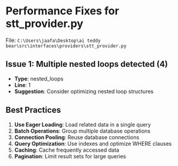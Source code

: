 # Performance Fixes for stt_provider.py

File: `C:\Users\jaafa\Desktop\ai teddy bear\src\interfaces\providers\stt_provider.py`

## Issue 1: Multiple nested loops detected (4)
- **Type**: nested_loops
- **Line**: 1
- **Suggestion**: Consider optimizing nested loop structures

## Best Practices

1. **Use Eager Loading**: Load related data in a single query
2. **Batch Operations**: Group multiple database operations
3. **Connection Pooling**: Reuse database connections
4. **Query Optimization**: Use indexes and optimize WHERE clauses
5. **Caching**: Cache frequently accessed data
6. **Pagination**: Limit result sets for large queries
